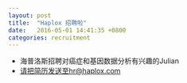 ```yaml
---
layout: post
title:  "Haplox 招聘啦"
date:   2016-05-01 14:41:35 +0800
categories: recruitment
---
```


- 海普洛斯招聘对癌症和基因数据分析有兴趣的Julian
- 请把简历发送至hr@haplox.com
